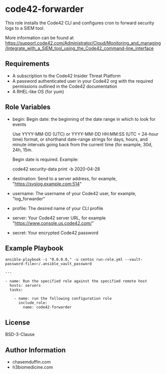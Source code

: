 code42-forwarder
=========

This role installs the Code42 CLI and configures cron to forward security logs to a SIEM tool.

More information can be found at https://support.code42.com/Administrator/Cloud/Monitoring_and_managing/Integrate_with_a_SIEM_tool_using_the_Code42_command-line_interface

Requirements
------------

- A subscription to the Code42 Insider Threat Platform
- A password authenticated user in your Code42 org with the required permissions outlined in the Code42 documentation
- A RHEL-like OS (for yum)

Role Variables
--------------

- begin: Begin date: the beginning of the date range in which to look for events

  Use YYYY-MM-DD (UTC) or YYYY-MM-DD HH:MM:SS (UTC + 24-hour time) format, or shorthand date-range strings for days, hours, and minute intervals going back from the current time (for example, 30d, 24h, 15m.

  Begin date is required. Example: 

  code42 security-data print -b 2020-04-28 
- destination: Send to a server address, for example, "https://syslog.example.com:514"
- username: The username of your Code42 user, for example, "log_forwarder"
- profile: The desired name of your CLI profile
- server: Your Code42 server URL, for example "https://www.console.us.code42.com/"
- secret: Your encrypted Code42 password

Example Playbook
----------------

`ansible-playbook -i "0.0.0.0," -u centos run-role.yml --vault-password-file=~/.ansible_vault_password`

```
---

- name: Run the specified role against the specified remote host
  hosts: servers
  tasks:

    - name: run the following configuration role
      include_role:
        name: code42-forwarder
```


License
-------

BSD-3-Clause

Author Information
------------------

- chasemduffin.com
- h3biomedicine.com
